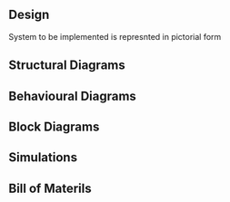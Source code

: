 ## Design
System to be implemented is represnted in pictorial form

## Structural Diagrams

## Behavioural Diagrams

## Block Diagrams

## Simulations

## Bill of Materils
